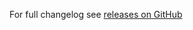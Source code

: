 For full changelog see [releases on GitHub](https://github.com/VeliovGroup/meteor-autoform-file/releases)
